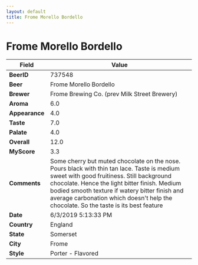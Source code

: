 ```yaml
---
layout: default
title: Frome Morello Bordello
---
```


# Frome Morello Bordello

| Field         | Value     |
|---------------|-----------|
| **BeerID** | 737548 |
| **Beer** | Frome Morello Bordello |
| **Brewer** | Frome Brewing Co. (prev Milk Street Brewery) |
| **Aroma** | 6.0 |
| **Appearance** | 4.0 |
| **Taste** | 7.0 |
| **Palate** | 4.0 |
| **Overall** | 12.0 |
| **MyScore** | 3.3 |
| **Comments** | Some cherry but muted chocolate on the nose. Pours black with thin tan lace.  Taste is medium sweet with good fruitiness. Still background chocolate. Hence the light bitter finish. Medium bodied smooth texture if watery bitter finish and average carbonation which doesn't help the chocolate.  So the taste is its best feature  |
| **Date** | 6/3/2019 5:13:33 PM |
| **Country** | England |
| **State** | Somerset |
| **City** | Frome |
| **Style** | Porter - Flavored |
